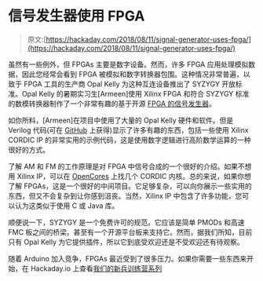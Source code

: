 # 信号发生器使用 FPGA

> 原文:[https://hackaday.com/2018/08/11/signal-generator-uses-fpga/](https://hackaday.com/2018/08/11/signal-generator-uses-fpga/)

虽然有一些例外，但 FPGAs 主要是数字设备。然而，许多 FPGA 应用处理模拟数据，因此您经常会看到 FPGA 被模拟和数字转换器包围。这种情况非常普遍，以致于 FPGA 工具的生产商 Opal Kelly 为这种互连设备推出了 SYZYGY 开放标准。Opal Kelly 的暑期实习生[Armeen]使用 Xilinx FPGA 和符合 SYZYGY 标准的数模转换器制作了一个非常有趣的基于开源 [FPGA 的信号发生器](https://www.opalkelly.com/high-performance-fpga-based-signal-generator-using-the-xem7320-frontpanel-and-syzygy-dac/)。

如你所料，[Armeen]在项目中使用了大量的 Opal Kelly 硬件和软件。但是 Verilog 代码(可在 [GitHub](https://github.com/SYZYGYfpga/xem7320-syzygy-samples/tree/master/SignalGenerator) 上获得)显示了许多有趣的东西，包括一些使用 Xilinx CORDIC IP 的非常实用的示例代码，这是使用数字逻辑进行高阶数学运算的一种很好的方式。

了解 AM 和 FM 的工作原理是对 FPGA 中信号合成的一个很好的介绍。如果不想用 Xilinx IP，可以在 [OpenCores](https://opencores.org/project/cordic) 上找几个 CORDIC 内核。总的来说，如果你想了解 FPGAs，这是一个很好的中间项目。它足够复杂，可以向你展示一些实用的东西，但又不会复杂到让你感到沮丧。当然，Xilinx IP 中包含了许多功能，您可以认为这类似于使用 C 或 Java 库。

顺便说一下，SYZYGY 是一个免费许可的规范。它应该是简单 PMODs 和高速 FMC 板之间的桥梁。甚至有一个开源平台板来支持它。然而，据我们所知，目前只有 Opal Kelly 为它提供插件，所以它到底受欢迎还是不受欢迎还有待观察。

随着 Arduino 加入竞争，FPGAs 最近受到了很多压力。如果你需要一些东西来开始，在 Hackaday.io 上查看[我们的新兵训练营系列](https://hackaday.com/2018/08/06/learn-fpga-fast-with-hackadays-fpga-boot-camp/)